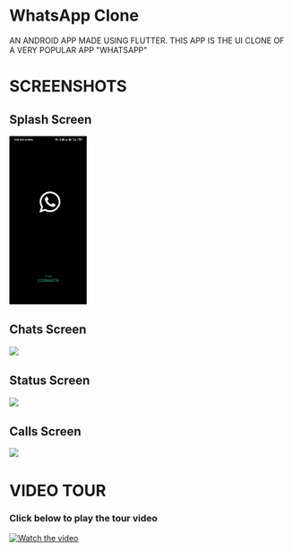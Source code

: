 # WhatsApp Clone

AN ANDROID APP MADE USING FLUTTER. THIS APP IS THE UI CLONE OF A VERY POPULAR APP "WHATSAPP"

# SCREENSHOTS

## Splash Screen
<img src="Screenshots/splash.jpg" height=300/>

## Chats Screen
<img src="Screenshots/1.jpg" height=300/>

## Status Screen
<img src="Screenshots/2.jpg" height=300/>

## Calls Screen
<img src="Screenshots/3.jpg" height=300/>


# VIDEO TOUR
### Click below to play the tour video
[![Watch the video](https://i9.ytimg.com/vi/iYfnVb7vyv8/mqdefault.jpg?time=1596389700000&sqp=CMTym_kF&rs=AOn4CLAD6kjpF0WiV9JypvlpYjPjFsXWpw)](https://youtu.be/iYfnVb7vyv8)
